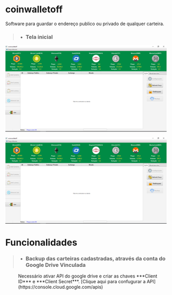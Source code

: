 # coinwalletoff
Software para guardar o endereço publico ou privado de qualquer carteira.

> * ### Tela inicial
 

![alt text][logo]

   [logo]: https://github.com/cassiolorenzett/coinwalletoff/blob/master/screenshots/walletimg1.png 


![alt text][logo]

   [logo]: https://github.com/cassiolorenzett/coinwalletoff/blob/master/screenshots/walletimg2.png



# Funcionalidades   

> * ### Backup das carteiras cadastradas, através da conta do Google Drive Vinculada

<dl>
 
  <dd>
  Necessário ativar API do google drive e criar as chaves  ***Client ID*** e ***Client Secret***.
   [Clique aqui para confugurar a API](https://console.cloud.google.com/apis)

  </dd>

  
</dl>
  


